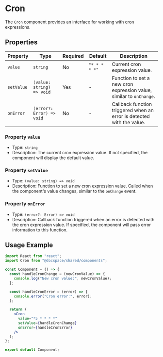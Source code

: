 # Cron

The `Cron` component provides an interface for working with cron expressions.

## Properties

| Property   | Type                      | Required | Default       | Description                                                           |
| ---------- | ------------------------- | -------- | ------------- | --------------------------------------------------------------------- |
| `value`    | `string`                  | No       | `"* * * * *"` | Current cron expression value.                                        |
| `setValue` | `(value: string) => void` | Yes      | -             | Function to set a new cron expression value, similar to `onChange`.   |
| `onError`  | `(error?: Error) => void` | No       | -             | Callback function triggered when an error is detected with the value. |

### Property `value`

- Type: `string`
- Description: The current cron expression value. If not specified, the component will display the default value.

### Property `setValue`

- Type: `(value: string) => void`
- Description: Function to set a new cron expression value. Called when the component's value changes, similar to the `onChange` event.

### Property `onError`

- Type: `(error?: Error) => void`
- Description: Callback function triggered when an error is detected with the cron expression value. If specified, the component will pass error information to this function.

## Usage Example

```jsx
import React from "react";
import Cron from "@docspace/shared/components";

const Component = () => {
  const handleCronChange = (newCronValue) => {
    console.log("New cron value:", newCronValue);
  };

  const handleCronError = (error) => {
    console.error("Cron error:", error);
  };

  return (
    <Cron
      value="*5 * * * *"
      setValue={handleCronChange}
      onError={handleCronError}
    />
  );
};

export default Component;
```
